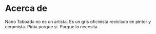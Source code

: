 # Acerca de
Nano Taboada no es un artista. Es un gris oficinista reciclado en pintor y ceramista. Pinta porque sí. Porque lo necesita.
